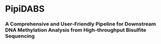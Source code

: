 # PipiDABS
### A Comprehensive and User-Friendly Pipeline for Downstream DNA Methylation Analysis from High-throughput Bisulfite Sequencing
